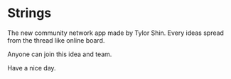 # Strings

The new community network app made by Tylor Shin.
Every ideas spread from the thread like online board.

Anyone can join this idea and team.

Have a nice day.
